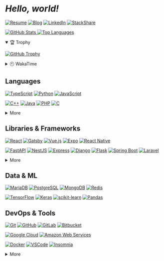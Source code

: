 # **_Hello, world!_**

[![Resume]](https://dong-young.kim/)
[![Blog]](https://pers0n4.io/)
[![LinkedIn]](https://www.linkedin.com/in/dong-young-kim)
[![StackShare]](https://stackshare.io/pers0n4)

[![GitHub Stats] ![Top Languages]](https://github.com/anuraghazra/github-readme-stats "GitHub Readme Stats")

<details open>
  <summary>🏆 Trophy</summary>

[![GitHub Trophy]](https://github.com/ryo-ma/github-profile-trophy "GitHub Profile Trophy")

</details>
<details>
  <summary>🕙 WakaTime</summary>

  <!--START_SECTION:waka-->
![Lines of code](https://img.shields.io/badge/From%20Hello%20World%20I%27ve%20Written-197837%20lines%20of%20code-blue)

**I'm a Night 🦉** 

```text
🌞 Morning    27 commits     ░░░░░░░░░░░░░░░░░░░░░░░░░   3.37% 
🌆 Daytime    147 commits    ████░░░░░░░░░░░░░░░░░░░░░   18.33% 
🌃 Evening    389 commits    ████████████░░░░░░░░░░░░░   48.5% 
🌙 Night      239 commits    ███████░░░░░░░░░░░░░░░░░░   29.8%

```
📅 **I'm Most Productive on Wednesday** 

```text
Monday       111 commits    ███░░░░░░░░░░░░░░░░░░░░░░   13.84% 
Tuesday      95 commits     ███░░░░░░░░░░░░░░░░░░░░░░   11.85% 
Wednesday    176 commits    █████░░░░░░░░░░░░░░░░░░░░   21.95% 
Thursday     123 commits    ███░░░░░░░░░░░░░░░░░░░░░░   15.34% 
Friday       77 commits     ██░░░░░░░░░░░░░░░░░░░░░░░   9.6% 
Saturday     77 commits     ██░░░░░░░░░░░░░░░░░░░░░░░   9.6% 
Sunday       143 commits    ████░░░░░░░░░░░░░░░░░░░░░   17.83%

```


📊 **This Week I Spent My Time On** 

```text
⌚︎ Time Zone: Asia/Seoul

💬 Programming Languages: 
C++                      2 hrs 50 mins       ███████░░░░░░░░░░░░░░░░░░   28.24% 
Python                   2 hrs 19 mins       █████░░░░░░░░░░░░░░░░░░░░   23.09% 
TypeScript               2 hrs 2 mins        █████░░░░░░░░░░░░░░░░░░░░   20.28% 
Svelte                   1 hr 16 mins        ███░░░░░░░░░░░░░░░░░░░░░░   12.66% 
CSS                      26 mins             █░░░░░░░░░░░░░░░░░░░░░░░░   4.35%

🔥 Editors: 
VS Code                  10 hrs 4 mins       █████████████████████████   100.0%

💻 Operating System: 
Linux                    10 hrs 4 mins       █████████████████████████   100.0%

```

**I Mostly Code in TypeScript** 

```text
TypeScript               10 repos            █████░░░░░░░░░░░░░░░░░░░░   22.73% 
Python                   7 repos             ████░░░░░░░░░░░░░░░░░░░░░   15.91% 
C++                      4 repos             ██░░░░░░░░░░░░░░░░░░░░░░░   9.09% 
Java                     3 repos             █░░░░░░░░░░░░░░░░░░░░░░░░   6.82% 
HTML                     3 repos             █░░░░░░░░░░░░░░░░░░░░░░░░   6.82%

```



 Last Updated on 09/09/2021
<!--END_SECTION:waka-->

</details>

## Languages

[![TypeScript]](https://www.typescriptlang.org/)
[![Python]](https://www.python.org/)
[![JavaScript]](https://www.ecma-international.org/publications/standards/Ecma-262.htm)

[![C++]](https://isocpp.org/)
[![Java]](https://openjdk.java.net/)
[![PHP]](https://www.php.net/)
[![C]](https://en.cppreference.com/w/c)

<details>
  <summary>More</summary>

[![Go]](https://golang.org/)
[![Rust]](https://www.rust-lang.org/)

</details>

## Libraries & Frameworks

[![React]](https://reactjs.org/)
[![Gatsby]](https://www.gatsbyjs.com/)
[![Vue.js]](https://vuejs.org/)
[![Expo]](https://expo.io/)
[![React Native]](https://reactnative.dev/)

[![FastAPI]](https://fastapi.tiangolo.com/)
[![NestJS]](https://nestjs.com/)
[![Express]](https://expressjs.com/)
[![Django]](https://www.djangoproject.com/)
[![Flask]](https://flask.palletsprojects.com/)
[![Spring Boot]](https://spring.io/)
[![Laravel]](https://laravel.com/)

<details>
  <summary>More</summary>

[![Swagger]](https://swagger.io/)
[![Storybook]](https://storybook.js.org/)

[![Node.js]](https://nodejs.org/en/)
[![Deno]](https://deno.land/)

</details>

## Data & ML

[![MariaDB]](https://mariadb.org/)
[![PostgreSQL]](https://www.postgresql.org/)
[![MongoDB]](https://www.mongodb.com/)
[![Redis]](https://redis.io/)

[![TensorFlow]](https://www.tensorflow.org/)
[![Keras]](https://keras.io/)
[![scikit-learn]](https://scikit-learn.org/stable/)
[![Pandas]](https://pandas.pydata.org/)

## DevOps & Tools

[![Git]](https://git-scm.com/)
[![GitHub]](https://github.com/)
[![GitLab]](https://about.gitlab.com/)
[![Bitbucket]](https://bitbucket.org/)

[![Google Cloud]](https://cloud.google.com/)
[![Amazon Web Services]](https://aws.amazon.com/)

[![Docker]](https://www.docker.com/)
[![VSCode]](https://code.visualstudio.com/)
[![Insomnia]](https://insomnia.rest/)

<details>
  <summary>More</summary>

[![Google Tag Manager]](https://marketingplatform.google.com/about/tag-manager/)
[![Google Analytics]](https://marketingplatform.google.com/about/analytics/)
[![Hotjar]](https://www.hotjar.com/)

[![Ubuntu]](https://ubuntu.com/)
[![Arch]](https://archlinux.org/)
[![Alpine]](https://alpinelinux.org/)

---

[![Shields.io]](https://shields.io/)
[![Simple Icons]](https://simpleicons.org/)
[![WakaTime]](https://wakatime.com/@null1970)

</details>

<!-- Badge Links -->
<!-- https://img.shields.io/static/v1?style=flat-square&label=&message=&labelColor=&color=&logoColor=&logo= -->

<!-- Header -->

[github stats]: https://github-readme-stats.vercel.app/api?username=pers0n4&title_color=5f4b8b&text_color=f0eee9&icon_color=00abc0&bg_color=212121&hide_border=true&hide_title=true&theme=&show_icons=true&include_all_commits=true&count_private=true&line_height=24
[top languages]: https://github-readme-stats.vercel.app/api/top-langs?username=pers0n4&title_color=5f4b8b&text_color=f0eee9&icon_color=00abc0&bg_color=212121&hide_border=true&hide_title=true&layout=compact&langs_count=8&hide=html,css,tex
[github trophy]: https://github-profile-trophy.vercel.app/?username=pers0n4&theme=onedark&column=7&row=1&no-frame=true
[resume]: https://img.shields.io/static/v1?style=for-the-badge&color=000000&logoColor=ffffff&label=&message=Resume&logo=notion&#000000
[blog]: https://img.shields.io/static/v1?style=for-the-badge&color=00c7b7&logoColor=ffffff&label=&message=Blog&logo=netlify&#00C7B7
[linkedin]: https://img.shields.io/static/v1?style=for-the-badge&color=0077b5&logoColor=ffffff&label=&message=LinkedIn&logo=linkedin&#0077B5
[stackshare]: https://img.shields.io/static/v1?style=for-the-badge&color=0690fa&logoColor=ffffff&label=&message=StackShare&logo=stackshare&#0690FA

<!-- Body -->

[alpine]: https://img.shields.io/static/v1?style=flat-square&labelColor=212121&color=0D597f&logoColor=0D597f&label=&message=Alpine&logo=alpine-linux&#0D597F
[amazon web services]: https://img.shields.io/static/v1?style=flat-square&labelColor=eeeeee&color=232f3e&logoColor=232f3e&label=&message=Amazon%20Web%20Services&logo=amazon-aws&#232F3E
[arch]: https://img.shields.io/static/v1?style=flat-square&labelColor=212121&color=1793d1&logoColor=1793d1&label=&message=Arch&logo=arch-linux&#1793D1
[bitbucket]: https://img.shields.io/static/v1?style=flat-square&labelColor=212121&color=0052cc&logoColor=0052cc&label=&message=Bitbucket&logo=bitbucket&#0052CC
[c]: https://img.shields.io/static/v1?style=flat-square&labelColor=212121&color=a8b9cc&logoColor=a8b9cc&label=&message=C&logo=c&#A8B9CC
[c++]: https://img.shields.io/static/v1?style=flat-square&labelColor=212121&color=00599c&logoColor=00599c&label=&message=C%2B%2B&logo=c%2B%2B&#00599C
[deno]: https://img.shields.io/static/v1?style=flat-square&labelColor=eeeeee&color=000000&logoColor=000000&label=&message=Deno&logo=deno&#000000
[django]: https://img.shields.io/static/v1?style=flat-square&labelColor=eeeeee&color=092e20&logoColor=092e20&label=&message=Django&logo=django&#092E20
[docker]: https://img.shields.io/static/v1?style=flat-square&labelColor=212121&color=2496ed&logoColor=2496ed&label=&message=Docker&logo=docker&#2496ED
[expo]: https://img.shields.io/static/v1?style=flat-square&labelColor=eeeeee&color=000020&logoColor=000020&label=&message=Expo&logo=expo&#000020
[express]: https://img.shields.io/static/v1?style=flat-square&labelColor=eeeeee&color=000000&logoColor=000000&label=&message=Express&logo=express&#000000
[fastapi]: https://img.shields.io/static/v1?style=flat-square&labelColor=212121&color=009688&logoColor=009688&label=&message=FastAPI&logo=fastapi&#009688
[flask]: https://img.shields.io/static/v1?style=flat-square&labelColor=eeeeee&color=000000&logoColor=000000&label=&message=Flask&logo=flask&#000000
[gatsby]: https://img.shields.io/static/v1?style=flat-square&labelColor=212121&color=663399&logoColor=663399&label=&message=Gatsby&logo=gatsby&#663399
[git]: https://img.shields.io/static/v1?style=flat-square&labelColor=212121&color=f05032&logoColor=f05032&label=&message=Git&logo=git&#F05032
[github]: https://img.shields.io/static/v1?style=flat-square&labelColor=eeeeee&color=181717&logoColor=181717&label=&message=GitHub&logo=github&#181717
[gitlab]: https://img.shields.io/static/v1?style=flat-square&labelColor=212121&color=fca121&logoColor=fca121&label=&message=GitLab&logo=gitlab&#FCA121
[go]: https://img.shields.io/static/v1?style=flat-square&labelColor=212121&color=00add8&logoColor=00add8&label=&message=Go&logo=go&#00ADD8
[google analytics]: https://img.shields.io/static/v1?style=flat-square&labelColor=212121&color=e37400&logoColor=e37400&label=&message=GA&logo=google-analytics&#E37400
[google cloud]: https://img.shields.io/static/v1?style=flat-square&labelColor=212121&color=4285f4&logoColor=4285f4&label=&message=Google%20Cloud&logo=google-cloud&#4285F4
[google tag manager]: https://img.shields.io/static/v1?style=flat-square&labelColor=212121&color=246fdb&logoColor=246fdb&label=&message=GTM&logo=google&tag-manager&#246FDB
[hotjar]: https://img.shields.io/static/v1?style=flat-square&labelColor=212121&color=fd3a5c&logoColor=fd3a5c&label=&message=Hotjar&logo=hotjar&#FD3A5C
[insomnia]: https://img.shields.io/static/v1?style=flat-square&labelColor=212121&color=5849be&logoColor=5849be&label=&message=Insomnia&logo=insomnia&#5849BE
[java]: https://img.shields.io/static/v1?style=flat-square&labelColor=212121&color=007396&logoColor=007396&label=&message=Java&logo=java&#007396
[javascript]: https://img.shields.io/static/v1?style=flat-square&labelColor=212121&color=f7df1e&logoColor=f7df1e&label=&message=JavaScript&logo=javascript&#F7DF1E
[keras]: https://img.shields.io/static/v1?style=flat-square&labelColor=212121&color=d00000&logoColor=d00000&label=&message=Keras&logo=keras&#D00000
[laravel]: https://img.shields.io/static/v1?style=flat-square&labelColor=212121&color=ff2d20&logoColor=ff2d20&label=&message=Laravel&logo=laravel&#FF2D20
[mariadb]: https://img.shields.io/static/v1?style=flat-square&labelColor=eeeeee&color=003545&logoColor=003545&label=&message=MariaDB&logo=mariadb&#003545
[mongodb]: https://img.shields.io/static/v1?style=flat-square&labelColor=212121&color=47a248&logoColor=47a248&label=&message=MongoDB&logo=mongodb&#47A248
[nestjs]: https://img.shields.io/static/v1?style=flat-square&labelColor=212121&color=e0234e&logoColor=e0234e&label=&message=NestJS&logo=nestjs&#E0234E
[node.js]: https://img.shields.io/static/v1?style=flat-square&labelColor=212121&color=339933&logoColor=339933&label=&message=Node.js&logo=nodedotjs&#339933
[pandas]: https://img.shields.io/static/v1?style=flat-square&labelColor=eeeeee&color=150458&logoColor=150458&label=&message=Pandas&logo=pandas&#150458
[php]: https://img.shields.io/static/v1?style=flat-square&labelColor=212121&color=777bb4&logoColor=777bb4&label=&message=PHP&logo=php&#777BB4
[postgresql]: https://img.shields.io/static/v1?style=flat-square&labelColor=212121&color=4169e1&logoColor=4169e1&label=&message=PostgreSQL&logo=postgresql&#4169E1
[python]: https://img.shields.io/static/v1?style=flat-square&labelColor=212121&color=3776ab&logoColor=3776ab&label=&message=Python&logo=python&#3776AB
[react native]: https://img.shields.io/static/v1?style=flat-square&labelColor=212121&color=61dafb&logoColor=61dafb&label=&message=React%20Native&logo=react&#61DAFB
[react]: https://img.shields.io/static/v1?style=flat-square&labelColor=212121&color=61dafb&logoColor=61dafb&label=&message=React&logo=react&#61DAFB
[redis]: https://img.shields.io/static/v1?style=flat-square&labelColor=212121&color=dc382d&logoColor=dc382d&label=&message=Redis&logo=redis&#DC382D
[rust]: https://img.shields.io/static/v1?style=flat-square&labelColor=eeeeee&color=000000&logoColor=000000&label=&message=Rust&logo=rust&#000000
[scikit-learn]: https://img.shields.io/static/v1?style=flat-square&labelColor=212121&color=f7931e&logoColor=f7931e&label=&message=scikit-learn&logo=scikit-learn&#F7931E
[spring boot]: https://img.shields.io/static/v1?style=flat-square&labelColor=212121&color=6db33f&logoColor=6db33f&label=&message=Spring%20Boot&logo=spring-boot&#6DB33F
[storybook]: https://img.shields.io/static/v1?style=flat-square&labelColor=212121&color=ff4785&logoColor=ff4785&label=&message=Storybook&logo=storybook&#FF4785
[swagger]: https://img.shields.io/static/v1?style=flat-square&labelColor=212121&color=85ea2d&logoColor=85ea2d&label=&message=Swagger&logo=swagger&#85EA2D
[tensorflow]: https://img.shields.io/static/v1?style=flat-square&labelColor=212121&color=ff6f00&logoColor=ff6f00&label=&message=TensorFlow&logo=tensorflow&#FF6F00
[typescript]: https://img.shields.io/static/v1?style=flat-square&labelColor=212121&color=3178c6&logoColor=3178c6&label=&message=TypeScript&logo=typescript&#3178C6
[ubuntu]: https://img.shields.io/static/v1?style=flat-square&labelColor=212121&color=e95420&logoColor=e95420&label=&message=Ubuntu&logo=ubuntu&#E95420
[vscode]: https://img.shields.io/static/v1?style=flat-square&labelColor=212121&color=007acc&logoColor=007acc&label=&message=Visual%20Studio%20Code&logo=visual-studio-code&#007ACC
[vue.js]: https://img.shields.io/static/v1?style=flat-square&labelColor=212121&color=4fc08d&logoColor=4fc08d&label=&message=Vue.js&logo=vuedotjs&#4FC08D

<!-- Footer -->

[shields.io]: https://img.shields.io/static/v1?style=flat-square&labelColor=eeeeee&color=000000&logoColor=000000&label=&message=Shields.io&logo=shieldsdotio&#000000
[simple icons]: https://img.shields.io/static/v1?style=flat-square&labelColor=eeeeee&color=111111&logoColor=111111&label=&message=Simple%20Icons&logo=simple-icons&#111111
[wakatime]: https://img.shields.io/static/v1?style=flat-square&labelColor=eeeeee&color=000000&logoColor=000000&label=&message=WakaTime&logo=wakatime&#000000
